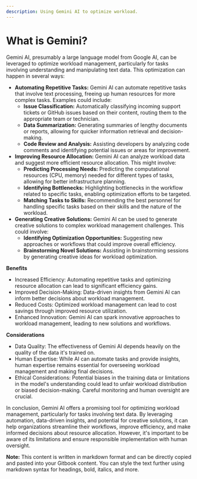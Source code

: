 ```yaml
---
description: Using Gemini AI to optimize workload.
---
```


# What is Gemini?

Gemini AI, presumably a large language model from Google AI, can be leveraged to optimize workload management, particularly for tasks involving understanding and manipulating text data. This optimization can happen in several ways:

* **Automating Repetitive Tasks:** Gemini AI can automate repetitive tasks that involve text processing, freeing up human resources for more complex tasks. Examples could include:
  * **Issue Classification:** Automatically classifying incoming support tickets or GitHub issues based on their content, routing them to the appropriate team or technician.
  * **Data Summarization:** Generating summaries of lengthy documents or reports, allowing for quicker information retrieval and decision-making.
  * **Code Review and Analysis:** Assisting developers by analyzing code comments and identifying potential issues or areas for improvement.
* **Improving Resource Allocation:** Gemini AI can analyze workload data and suggest more efficient resource allocation. This might involve:
  * **Predicting Processing Needs:** Predicting the computational resources (CPU, memory) needed for different types of tasks, allowing for better infrastructure planning.
  * **Identifying Bottlenecks:** Highlighting bottlenecks in the workflow related to specific tasks, enabling optimization efforts to be targeted.
  * **Matching Tasks to Skills:** Recommending the best personnel for handling specific tasks based on their skills and the nature of the workload.
* **Generating Creative Solutions:** Gemini AI can be used to generate creative solutions to complex workload management challenges. This could involve:
  * **Identifying Optimization Opportunities:** Suggesting new approaches or workflows that could improve overall efficiency.
  * **Brainstorming Novel Solutions:** Assisting in brainstorming sessions by generating creative ideas for workload optimization.

**Benefits**

* Increased Efficiency: Automating repetitive tasks and optimizing resource allocation can lead to significant efficiency gains.
* Improved Decision-Making: Data-driven insights from Gemini AI can inform better decisions about workload management.
* Reduced Costs: Optimized workload management can lead to cost savings through improved resource utilization.
* Enhanced Innovation: Gemini AI can spark innovative approaches to workload management, leading to new solutions and workflows.

**Considerations**

* Data Quality: The effectiveness of Gemini AI depends heavily on the quality of the data it's trained on.
* Human Expertise: While AI can automate tasks and provide insights, human expertise remains essential for overseeing workload management and making final decisions.
* Ethical Considerations: Potential biases in the training data or limitations in the model's understanding could lead to unfair workload distribution or biased decision-making. Careful monitoring and human oversight are crucial.

In conclusion, Gemini AI offers a promising tool for optimizing workload management, particularly for tasks involving text data. By leveraging automation, data-driven insights, and potential for creative solutions, it can help organizations streamline their workflows, improve efficiency, and make informed decisions about resource allocation. However, it's important to be aware of its limitations and ensure responsible implementation with human oversight.

**Note:** This content is written in markdown format and can be directly copied and pasted into your Gitbook content. You can style the text further using markdown syntax for headings, bold, italics, and more.
